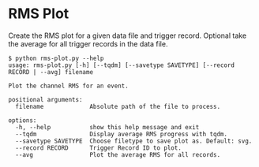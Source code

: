 # RMS Plot
Create the RMS plot for a given data file and trigger record. Optional take the average for all trigger records in the data file.

```
$ python rms-plot.py --help
usage: rms-plot.py [-h] [--tqdm] [--savetype SAVETYPE] [--record RECORD | --avg] filename

Plot the channel RMS for an event.

positional arguments:
  filename             Absolute path of the file to process.

options:
  -h, --help           show this help message and exit
  --tqdm               Display average RMS progress with tqdm.
  --savetype SAVETYPE  Choose filetype to save plot as. Default: svg.
  --record RECORD      Trigger Record ID to plot.
  --avg                Plot the average RMS for all records.
```
